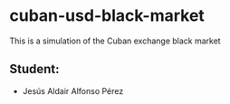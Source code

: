 # cuban-usd-black-market
This is a simulation of the Cuban exchange black market

## Student:
- Jesús Aldair Alfonso Pérez
